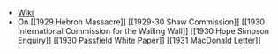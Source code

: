 - [Wiki](https://en.wikipedia.org/wiki/1929_Palestine_riots)
- On
[[1929 Hebron Massacre]]
[[1929-30 Shaw Commission]]
[[1930 International Commission for the Wailing Wall]]
[[1930 Hope Simpson Enquiry]]
[[1930 Passfield White Paper]]
[[1931 MacDonald Letter]]